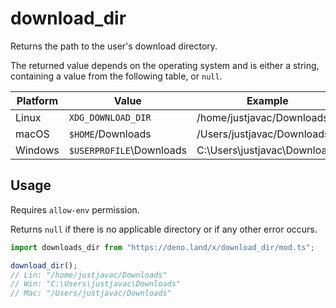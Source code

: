 # download_dir

Returns the path to the user's download directory.

The returned value depends on the operating system and is either a string,
containing a value from the following table, or `null`.

| Platform | Value                    | Example                      |
| -------- | ------------------------ | ---------------------------- |
| Linux    | `XDG_DOWNLOAD_DIR`       | /home/justjavac/Downloads    |
| macOS    | `$HOME`/Downloads        | /Users/justjavac/Downloads   |
| Windows  | `$USERPROFILE`\Downloads | C:\Users\justjavac\Downloads |

## Usage

Requires `allow-env` permission.

Returns `null` if there is no applicable directory or if any other error occurs.

```ts
import downloads_dir from "https://deno.land/x/download_dir/mod.ts";

download_dir();
// Lin: "/home/justjavac/Downloads"
// Win: "C:\Users\justjavac\Downloads"
// Mac: "/Users/justjavac/Downloads"
```
